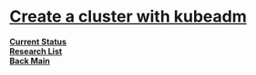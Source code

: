 # **[Create a cluster with kubeadm](https://kubernetes.io/docs/setup/production-environment/tools/kubeadm/create-cluster-kubeadm/)**

**[Current Status](../../../../../development/status/weekly/current_status.md)**\
**[Research List](../../../../research_list.md)**\
**[Back Main](../../../../../README.md)**
